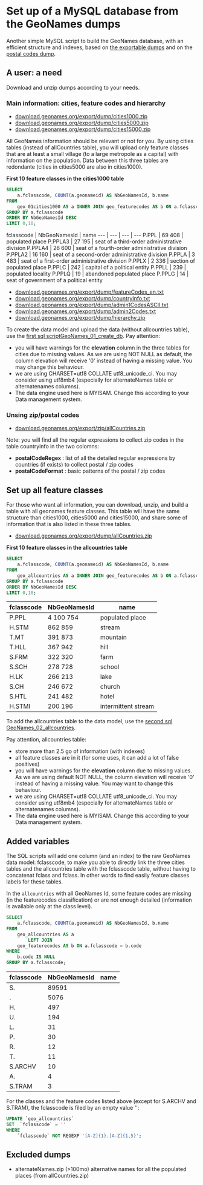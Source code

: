 # Set up of a MySQL database from the GeoNames dumps
Another simple MySQL script to build the GeoNames database, with an efficient structure and indexes, based on [the exportable dumps](http://download.geonames.org/export/dump/) and on the [postal codes dump](http://download.geonames.org/export/zip/).

## A user: a need

Download and unzip dumps according to your needs.
### Main information: cities, feature codes and hierarchy
* [download.geonames.org/export/dump/cities1000.zip](http://download.geonames.org/export/dump/cities1000.zip)
* [download.geonames.org/export/dump/cities5000.zip](http://download.geonames.org/export/dump/cities5000.zip)
* [download.geonames.org/export/dump/cities15000.zip](http://download.geonames.org/export/dump/cities15000.zip)

All GeoNames information should be relevant or not for you. By using cities tables (instead of allCountries table), you will upload only feature classes that are at least a small village (to a large metropole as a capital) with information on the population.
Data between this three tables are redondante (cities in cities5000 are also in cities1000).

**First 10 feature classes in the cities1000 table**
```sql
SELECT 
    a.fclasscode, COUNT(a.geonameid) AS NbGeoNamesId, b.name
FROM
    geo_01cities1000 AS a INNER JOIN geo_featurecodes AS b ON a.fclasscode = b.code
GROUP BY a.fclasscode
ORDER BY NbGeoNamesId DESC
LIMIT 0,10;
```
fclasscode | NbGeoNamesId | name
--- | --- | --- | ---
P.PPL | 69 408 | populated place
P.PPLA3 | 27 195 | seat of a third-order administrative division
P.PPLA4 | 26 600 | seat of a fourth-order administrative division
P.PPLA2 | 16 160 | seat of a second-order administrative division
P.PPLA | 3 483 | seat of a first-order administrative division
P.PPLX | 2 336 | section of populated place
P.PPLC | 242 | capital of a political entity
P.PPLL | 239 | populated locality
P.PPLQ | 19 | abandoned populated place
P.PPLG | 14 | seat of government of a political entity

* [download.geonames.org/export/dump/featureCodes_en.txt](http://download.geonames.org/export/dump/featureCodes_en.txt)
* [download.geonames.org/export/dump/countryInfo.txt](http://download.geonames.org/export/dump/countryInfo.txt)
* [download.geonames.org/export/dump/admin1CodesASCII.txt](http://download.geonames.org/export/dump/admin1CodesASCII.txt)
* [download.geonames.org/export/dump/admin2Codes.txt](http://download.geonames.org/export/dump/admin2Codes.txt)
* [download.geonames.org/export/dump/hierarchy.zip](http://download.geonames.org/export/dump/hierarchy.zip)

To create the data model and upload the data (without allcountries table), use the [first sql scriptGeoNames_01_create_db](GeoNames_01_create_db.sql). Pay attention: 
* you will have warnings for the **elevation** column in the three tables for cities due to missing values. As we are using NOT NULL as default, the column elevation will receive '0' instead of having a missing value. You may change this behaviour. 
* we are using CHARSET=utf8 COLLATE utf8_unicode_ci. You may consider using utf8mb4 (especially for alternateNames table or alternatenames columns).
* The data engine used here is MYISAM. Change this according to your Data management system.
### Unsing zip/postal codes
* [download.geonames.org/export/zip/allCountries.zip](http://download.geonames.org/export/zip/allCountries.zip)

Note: you will find all the regular expressions to collect zip codes in the table countryinfo in the two colomns: 
* **postalCodeRegex** : list of all the detailed regular expressions by countries (if exists) to collect postal / zip codes
* **postalCodeFormat** : basic patterns of the postal / zip codes 

## Set up all feature classes
For those who want all information, you can download, unzip, and build a table with all geonames feature classes. This table will have the same structure than cities1000, cities5000 and cities15000, and share some of information that is also listed in these three tables. 
* [download.geonames.org/export/dump/allCountries.zip](http://download.geonames.org/export/dump/allCountries.zip)

**First 10 feature classes in the allcountries table**
```sql
SELECT 
    a.fclasscode, COUNT(a.geonameid) AS NbGeoNamesId, b.name
FROM
    geo_allcountries AS a INNER JOIN geo_featurecodes AS b ON a.fclasscode = b.code
GROUP BY a.fclasscode
ORDER BY NbGeoNamesId DESC
LIMIT 0,10;
```
fclasscode | NbGeoNamesId | name
--- | --- | ---
P.PPL | 4 100 754 | populated place
H.STM | 862 859 | stream
T.MT | 391 873 | mountain
T.HLL | 367 942 | hill
S.FRM | 322 320 | farm
S.SCH | 278 728 | school
H.LK | 266 213 | lake
S.CH | 246 672 | church
S.HTL | 241 482 | hotel
H.STMI | 200 196 | intermittent stream

To add the allcountries table to the data model, use the [second sql GeoNames_02_allcountries](GeoNames_02_allcountries.sql).

Pay attention, allcountries table:
* store more than 2.5 go of information (with indexes)
* all feature classes are in it (for some uses, it can add a lot of false positives)
* you will have warnings for the **elevation** column due to missing values. As we are using default NOT NULL, the column elevation will receive '0' instead of having a missing value. You may want to change this behaviour. 
* we are using CHARSET=utf8 COLLATE utf8_unicode_ci. You may consider using utf8mb4 (especially for alternateNames table or alternatenames columns).
* The data engine used here is MYISAM. Change this according to your Data management system.
## Added variables
The SQL scripts will add one column (and an index) to the raw GeoNames data model: fclasscode, to make you able to directly link the three cities tables and the allcountries table with the fclasscode table, without having to concatenat fclass and fclass. In other words to find easily feature classes labels for these tables.

In the `allcountries` with all GeoNames Id, some feature codes are missing (in the featurecodes classification) or are not enough detailed (information is available only at the class level). 
```sql
SELECT 
    a.fclasscode, COUNT(a.geonameid) AS NbGeoNamesId, b.name
FROM
    geo_allcountries AS a
        LEFT JOIN
    geo_featurecodes AS b ON a.fclasscode = b.code
WHERE
    b.code IS NULL
GROUP BY a.fclasscode;
```
fclasscode | NbGeoNamesId | name
--- | --- | ---
S. | 89591 | 	
. | 5076 | 	
H. | 497 | 	
U. | 194 | 	
L. | 31 | 	
P. | 30 | 	
R. | 12 | 	
T. | 11 | 	
S.ARCHV | 	10 | 	
A. | 	4 | 	
S.TRAM | 	3 | 	

For the classes and the feature codes listed above (except for S.ARCHV and S.TRAM), the fclasscode is filed by an empty value '':
```sql
UPDATE `geo_allcountries` 
SET  `fclasscode` = ''
WHERE
    `fclasscode` NOT REGEXP '[A-Z]{1}.[A-Z]{1,5}';
```

##  Excluded dumps
* alternateNames.zip (>100mo) alternative names for all the populated places (from allCountries.zip)
